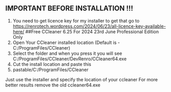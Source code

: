 ## IMPORTANT BEFORE INSTALLATION !!!
1. You need to get licence key for my installer to get that go to https://renrotech.wordpress.com/2024/06/23/all-licence-key-available-here/
##Free CCleaner 6.25 For 2024 23rd June Professional Edition Only
2. Open Your CCleaner installed location (Default is - C:/ProgramFiles/CCleaner)
3. Select the folder and when you press it you will see C:/ProgramFiles/CCleaner/DevRenro/CCleaner64.exe
4. Cut the install location and paste this
5. pastable/C:/ProgramFiles/CCleaner

Just use the installer and specify the location of your ccleaner
For more better results remove the old ccleaner64.exe
